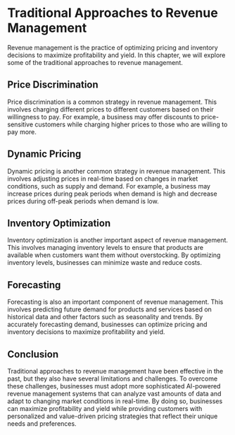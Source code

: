 Traditional Approaches to Revenue Management
==============================================================================

Revenue management is the practice of optimizing pricing and inventory decisions to maximize profitability and yield. In this chapter, we will explore some of the traditional approaches to revenue management.

Price Discrimination
--------------------

Price discrimination is a common strategy in revenue management. This involves charging different prices to different customers based on their willingness to pay. For example, a business may offer discounts to price-sensitive customers while charging higher prices to those who are willing to pay more.

Dynamic Pricing
---------------

Dynamic pricing is another common strategy in revenue management. This involves adjusting prices in real-time based on changes in market conditions, such as supply and demand. For example, a business may increase prices during peak periods when demand is high and decrease prices during off-peak periods when demand is low.

Inventory Optimization
----------------------

Inventory optimization is another important aspect of revenue management. This involves managing inventory levels to ensure that products are available when customers want them without overstocking. By optimizing inventory levels, businesses can minimize waste and reduce costs.

Forecasting
-----------

Forecasting is also an important component of revenue management. This involves predicting future demand for products and services based on historical data and other factors such as seasonality and trends. By accurately forecasting demand, businesses can optimize pricing and inventory decisions to maximize profitability and yield.

Conclusion
----------

Traditional approaches to revenue management have been effective in the past, but they also have several limitations and challenges. To overcome these challenges, businesses must adopt more sophisticated AI-powered revenue management systems that can analyze vast amounts of data and adapt to changing market conditions in real-time. By doing so, businesses can maximize profitability and yield while providing customers with personalized and value-driven pricing strategies that reflect their unique needs and preferences.


